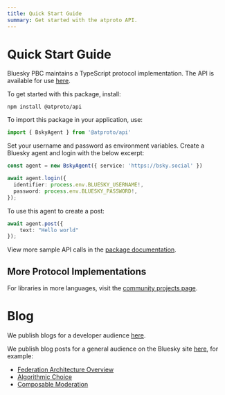 ```yaml
---
title: Quick Start Guide
summary: Get started with the atproto API.
---
```


# Quick Start Guide

Bluesky PBC maintains a TypeScript protocol implementation. The API is available for use [here](https://www.npmjs.com/package/@atproto/api?activeTab=readme).

To get started with this package, install:

```
npm install @atproto/api
```

To import this package in your application, use:

```TypeScript
import { BskyAgent } from '@atproto/api'
```

Set your username and password as environment variables. Create a Bluesky agent and login with the below excerpt:

```Typescript
const agent = new BskyAgent({ service: 'https://bsky.social' })

await agent.login({
  identifier: process.env.BLUESKY_USERNAME!,
  password: process.env.BLUESKY_PASSWORD!,
});
```
To use this agent to create a post: 

```Typescript
await agent.post({
    text: "Hello world"
});
```

View more sample API calls in the [package documentation](https://www.npmjs.com/package/@atproto/api).

## More Protocol Implementations

For libraries in more languages, visit the [community projects page](/community/projects#protocol-implementations).


# Blog

We publish blogs for a developer audience [here](https://atproto.com/blog).

We publish blog posts for a general audience on the Bluesky site [here](https://blueskyweb.xyz/blog), for example:
- [Federation Architecture Overview](https://blueskyweb.xyz/blog/5-5-2023-federation-architecture)
- [Algorithmic Choice](https://blueskyweb.xyz/blog/3-30-2023-algorithmic-choice)
- [Composable Moderation](https://blueskyweb.xyz/blog/4-13-2023-moderation)
